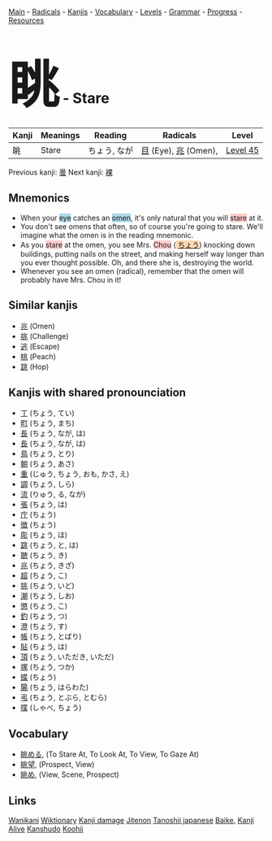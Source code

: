 <style> bigfont {font-size: 100px}</style>
[Main](../README.md) -
[Radicals](../radicals.md) -
[Kanjis](../kanjis.md) -
[Vocabulary](../vocabulary.md) -
[Levels](../levels.md) -
[Grammar](../grammar.md) - 
[Progress](../progress.md) -
[Resources](../resources.md)
# <bigfont> 眺</bigfont> - Stare 

| Kanji | Meanings | Reading | Radicals | Level |
| --- | --- | --- | --- | --- |
| 眺 | Stare | ちょう, なが | [目](../radicals/目.md) (Eye), [兆](../radicals/兆.md) (Omen),  | [Level 45](../levels/wk_level45.md) |

Previous kanji: [曇](曇.md) Next kanji: [裸](裸.md) 

## Mnemonics
 * When your <span style="background-color:#ADD8E6"> eye</span> catches an <span style="background-color:#ADD8E6"> omen</span>, it's only natural that you will <span style="background-color:#ffcccb"> stare</span> at it. 
* You don't see omens that often, so of course you're going to stare. We'll imagine what the omen is in the reading mnemonic.
* As you <span style="background-color:#ffcccb"> stare</span> at the omen, you see Mrs. <span style="background-color:#ffcccb"> Chou</span> (<span style="background-color:#fed8b1"> [ちょう](https://jisho.org/search/ちょう)</span>) knocking down buildings, putting nails on the street, and making herself way longer than you ever thought possible. Oh, and there she is, destroying the world.
* Whenever you see an omen (radical), remember that the omen will probably have Mrs. Chou in it!


## Similar kanjis
 * [兆](兆.md) (Omen)
* [挑](挑.md) (Challenge)
* [逃](逃.md) (Escape)
* [桃](桃.md) (Peach)
* [跳](跳.md) (Hop)



## Kanjis with shared pronounciation
 * [丁](丁.md) (ちょう, てい)
* [町](町.md) (ちょう, まち)
* [長](長.md) (ちょう, なが, は)
* [長](長.md) (ちょう, なが, は)
* [鳥](鳥.md) (ちょう, とり)
* [朝](朝.md) (ちょう, あさ)
* [重](重.md) (じゅう, ちょう, おも, かさ, え)
* [調](調.md) (ちょう, しら)
* [流](流.md) (りゅう, る, なが)
* [張](張.md) (ちょう, は)
* [庁](庁.md) (ちょう)
* [徴](徴.md) (ちょう)
* [彫](彫.md) (ちょう, ほ)
* [跳](跳.md) (ちょう, と, は)
* [聴](聴.md) (ちょう, き)
* [兆](兆.md) (ちょう, きざ)
* [超](超.md) (ちょう, こ)
* [挑](挑.md) (ちょう, いど)
* [潮](潮.md) (ちょう, しお)
* [懲](懲.md) (ちょう, こ)
* [釣](釣.md) (ちょう, つ)
* [澄](澄.md) (ちょう, す)
* [帳](帳.md) (ちょう, とばり)
* [貼](貼.md) (ちょう, は)
* [頂](頂.md) (ちょう, いただき, いただ)
* [塚](塚.md) (ちょう, つか)
* [蝶](蝶.md) (ちょう)
* [腸](腸.md) (ちょう, はらわた)
* [弔](弔.md) (ちょう, とぶら, とむら)
* [喋](喋.md) (しゃべ, ちょう)



## Vocabulary
 * [眺める](../vocabulary/眺.md), (To Stare At, To Look At, To View, To Gaze At)
* [眺望](../vocabulary/眺.md), (Prospect, View)
* [眺め](../vocabulary/眺.md), (View, Scene, Prospect)




## Links 


[Wanikani](https://www.wanikani.com/kanji/眺)
[Wiktionary](https://en.wiktionary.org/wiki/眺)
[Kanji damage](http://www.kanjidamage.com/kanji/search?utf8=✓&q=眺)
[Jitenon](https://jitenon.com/kanji/眺)
[Tanoshii japanese](https://www.tanoshiijapanese.com/dictionary/kanji.cfm?k=眺)
[Baike](https://baike.baidu.com/item/眺),
[Kanji Alive](https://app.kanjialive.com/眺)
[Kanshudo](https://www.kanshudo.com/searchmn?q=眺)
[Koohii](https://kanji.koohii.com/study/kanji/眺)
